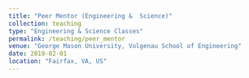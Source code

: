 ```yaml
---
title: "Peer Mentor (Engineering &  Science)"
collection: teaching
type: "Engineering & Science Classes"
permalink: /teaching/peer_mentor
venue: "George Mason University, Volgenau School of Engineering"
date: 2019-02-01
location: "Fairfax, VA, US"
---
```


